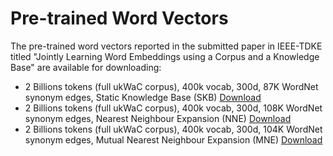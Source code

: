 # Pre-trained Word Vectors
The pre-trained word vectors reported in the submitted paper in IEEE-TDKE titled "Jointly Learning Word Embeddings using a Corpus and a Knowledge Base" are available for downloading:
* 2 Billions tokens (full ukWaC corpus), 400k vocab, 300d, 87K WordNet synonym edges, Static Knowledge Base (SKB)
[Download](https://cgi.csc.liv.ac.uk/~suhaibani/jointreps/downloads/JointReps_2B_87K_300d_SKB.zip)
* 2 Billions tokens (full ukWaC corpus), 400k vocab, 300d, 108K WordNet synonym edges, Nearest Neighbour Expansion (NNE)
[Download](https://cgi.csc.liv.ac.uk/~suhaibani/jointreps/downloads/JointReps_2B_108K_300d_NNE.zip)
* 2 Billions tokens (full ukWaC corpus), 400k vocab, 300d, 104K WordNet synonym edges, Mutual Nearest Neighbour Expansion (MNE)
[Download](https://cgi.csc.liv.ac.uk/~suhaibani/jointreps/downloads/JointReps_2B_104K_300d_MNE.zip)
